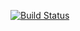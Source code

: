 [![Build Status](https://travis-ci.org/ziyan/shadowtunnel.svg?branch=master)](https://travis-ci.org/ziyan/shadowtunnel)

